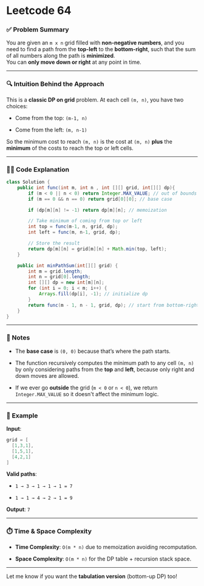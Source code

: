 # **Leetcode 64** 
### ✅ Problem Summary

You are given an `m x n` grid filled with **non-negative numbers**, and you need to find a path from the **top-left** to the **bottom-right**, such that the sum of all numbers along the path is **minimized**.  
You can **only move down or right** at any point in time.

---

### 🔍 Intuition Behind the Approach

This is a **classic DP on grid** problem. At each cell `(m, n)`, you have two choices:

- Come from the top: `(m-1, n)`
    
- Come from the left: `(m, n-1)`
    

So the minimum cost to reach `(m, n)` is the cost at `(m, n)` **plus** the **minimum** of the costs to reach the top or left cells.

---

### 👨‍💻 Code Explanation

```java
class Solution {
    public int func(int m, int n , int [][] grid, int[][] dp){
        if (m < 0 || n < 0) return Integer.MAX_VALUE; // out of bounds
        if (m == 0 && n == 0) return grid[0][0]; // base case

        if (dp[m][n] != -1) return dp[m][n]; // memoization

        // Take minimum of coming from top or left
        int top = func(m-1, n, grid, dp);
        int left = func(m, n-1, grid, dp);

        // Store the result
        return dp[m][n] = grid[m][n] + Math.min(top, left);
    }

    public int minPathSum(int[][] grid) {
        int m = grid.length;
        int n = grid[0].length;
        int [][] dp = new int[m][n];
        for (int i = 0; i < m; i++) {
            Arrays.fill(dp[i], -1); // initialize dp
        }
        return func(m - 1, n - 1, grid, dp); // start from bottom-right
    }
}
```

---

### 🧠 Notes

- The **base case** is `(0, 0)` because that’s where the path starts.
    
- The function recursively computes the minimum path to any cell `(m, n)` by only considering paths from the **top** and **left**, because only right and down moves are allowed.
    
- If we ever go **outside** the grid (`m < 0` or `n < 0`), we return `Integer.MAX_VALUE` so it doesn't affect the minimum logic.
    

---

### 🧪 Example

**Input**:

```java
grid = [
  [1,3,1],
  [1,5,1],
  [4,2,1]
]
```

**Valid paths**:

- `1 → 3 → 1 → 1 → 1 = 7`
    
- `1 → 1 → 4 → 2 → 1 = 9`
    

**Output**: `7`

---

### ⏱️ Time & Space Complexity

- **Time Complexity**: `O(m * n)` due to memoization avoiding recomputation.
    
- **Space Complexity**: `O(m * n)` for the DP table + recursion stack space.
    

---

Let me know if you want the **tabulation version** (bottom-up DP) too!
